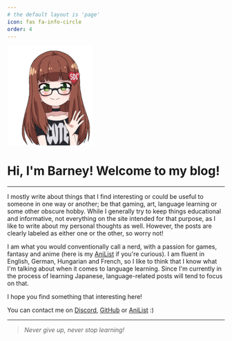 ```yaml
---
# the default layout is 'page'
icon: fas fa-info-circle
order: 4
---
```


<img title="" src="../assets/img/about/a473466d4d783118ce21ed0ebf789951c4820c9d.gif" alt="" width="199" data-align="center">

# Hi, I'm Barney! Welcome to my blog!

---

I mostly write about things that I find interesting or could be useful to someone in one way or another; be that gaming, art, language learning or some other obscure hobby. While I generally try to keep things educational and informative, not everything on the site intended for that purpose, as I like to write about my personal thoughts as well. However, the posts are clearly labeled as either one or the other, so worry not! 

I am what you would conventionally call a nerd, with a passion for games, fantasy and anime (here is my [AniList](https://anilist.co/user/BigBoyBarney/) if you're curious). I am fluent in English, German, Hungarian and French, so I like to think that I know what I'm talking about when it comes to language learning. Since I'm currently in the process of learning Japanese, language-related posts will tend to focus on that.

I hope you find something that interesting here!

You can contact me on [Discord](https://discord.com/users/353210479578972160), [GitHub](https://github.com/BigBoyBarney) or [AniList](https://anilist.co/user/BigBoyBarney/) :)

---

> *Never give up, never stop learning!*
